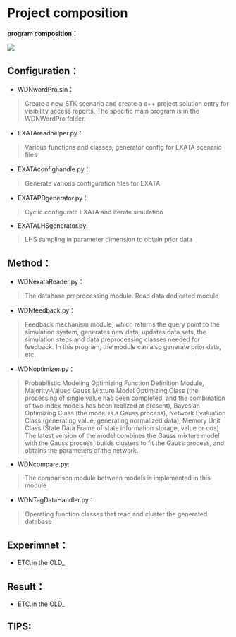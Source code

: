 # Project composition

**program composition：**

![](http://m.qpic.cn/psb?/V10dYaiX2qXpCo/klMq3rQ0b9**ZMElqI8ouN4EvWPhqP69rH2ZKpF4vq0!/b/dFIBAAAAAAAA&bo=WQS4AAAAAAADF9c!&rf=viewer_4&t=5)

## Configuration：

- WDNwordPro.sln：
>Create a new STK scenario and create a c++ project solution entry for visibility access reports. The specific main program is in the WDNWordPro folder.
- EXATAreadhelper.py：
>Various functions and classes, generator config for EXATA scenario files
- EXATAconfighandle.py：
>Generate various configuration files for EXATA
- EXATAPDgenerator.py：
>Cyclic configurate EXATA and iterate simulation
- EXATALHSgenerator.py:
>LHS sampling in parameter dimension to obtain prior data

## Method：
- WDNexataReader.py：
>The database preprocessing module. Read data dedicated module
- WDNfeedback.py：
>Feedback mechanism module, which returns the query point to the simulation system, generates new data, updates data sets, the simulation steps and data preprocessing classes needed for feedback. In this program, the module can also generate prior data, etc.
- WDNoptimizer.py：
>Probabilistic Modeling Optimizing Function Definition Module, Majority-Valued Gauss Mixture Model Optimizing Class (the processing of single value has been completed, and the combination of two index models has been realized at present), Bayesian Optimizing Class (the model is a Gauss process), Network Evaluation Class (generating value, generating normalized data), Memory Unit Class (State Data Frame of state information storage, value or qos) The latest version of the model combines the Gauss mixture model with the Gauss process, builds clusters to fit the Gauss process, and obtains the parameters of the network.
- WDNcompare.py:
>The comparison module between models is implemented in this module
- WDNTagDataHandler.py：
>Operating function classes that read and cluster the generated database 

## Experimnet：
- ETC.in the OLD_


## Result：
- ETC.in the OLD_





## TIPS:



